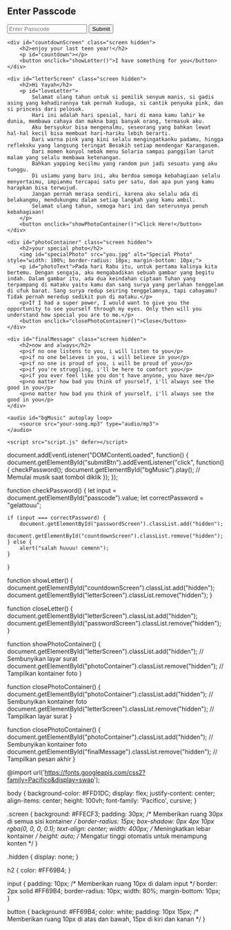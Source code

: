 <!DOCTYPE html>
<html lang="en">
<head>
    <meta charset="UTF-8">
    <meta name="viewport" content="width=device-width, initial-scale=1.0">
    <title>Happy Birthday Yayah!</title>
    <link rel="stylesheet" href="styles.css">
</head>
<body>
    <div id="passwordScreen" class="screen">
        <h2>Enter Passcode</h2>
        <input type="password" id="passcode" placeholder="Enter Passcode">
        <button id="submitBtn">Submit</button>
    </div>
    
    <div id="countdownScreen" class="screen hidden">
        <h2>enjoy your last teen year!</h2>
        <p id="countdown"></p>
        <button onclick="showLetter()">I have something for you</button>
    </div>
    
    <div id="letterScreen" class="screen hidden">
        <h2>Hi Yayah</h2>
        <p id="loveLetter">
            Selamat ulang tahun untuk si pemilik senyum manis, si gadis asing yang kehadirannya tak pernah kuduga, si cantik penyuka pink, dan si princess dari pelosok.
            Hari ini adalah hari spesial, hari di mana kamu lahir ke dunia, membawa cahaya dan makna bagi banyak orang, termasuk aku.  
            Aku bersyukur bisa mengenalmu, seseorang yang bahkan lewat hal-hal kecil bisa membuat hari-hariku lebih berarti. 
            Dari warna pink yang kini selalu mengingatkanku padamu, hingga refleksku yang langsung teringat Besakih setiap mendengar Karangasem. 
            Dari momen konyol nebak menu Solaria sampai panggilan larut malam yang selalu membawa ketenangan. 
            Bahkan yapping kecilmu yang random pun jadi sesuatu yang aku tunggu.  
            Di usiamu yang baru ini, aku berdoa semoga kebahagiaan selalu menyertaimu, impianmu tercapai satu per satu, dan apa pun yang kamu harapkan bisa terwujud. 
            Jangan pernah merasa sendiri, karena aku selalu ada di belakangmu, mendukungmu dalam setiap langkah yang kamu ambil. 
            Selamat ulang tahun, semoga hari ini dan seterusnya penuh kebahagiaan!
        </p>
        <button onclick="showPhotoContainer()">Click Here!</button>
    </div>

    <div id="photoContainer" class="screen hidden">
        <h2>your special photo</h2>
        <img id="specialPhoto" src="you.jpg" alt="Special Photo" style="width: 100%; border-radius: 10px; margin-bottom: 10px;">
        <p id="photoText">Pada hari Rabu itu, untuk pertama kalinya kita bertemu. Dengan sengaja, aku mengabadikan sebuah gambar yang begitu indah. Dalam gambar itu, ada dua keindahan ciptaan Tuhan yang terpampang di mataku yaitu kamu dan sang surya yang perlahan tenggelam di ufuk barat. Sang surya redup seiring tenggelamnya, tapi cahayamu? Tidak pernah meredup sedikit pun di mataku.</p>
        <p>If I had a super power, I would want to give you the opportunity to see yourself through my eyes. Only then will you understand how special you are to me.</p>
        <button onclick="closePhotoContainer()">Close</button>
    </div>

    <div id="finalMessage" class="screen hidden">
        <h2>now and always</h2>
        <p>if no one listens to you, i will listen to you</p>
        <p>if no one believes in you, i will believe in you</p>
        <p>if no one is proud of you, i will be proud of you</p>
        <p>if you're struggling, i'll be here to comfort you</p>
        <p>if you ever feel like you don't have anyone, you have me</p>
        <p>no matter how bad you think of yourself, i'll always see the good in you</p>
        <p>no matter how bad you think of yourself, i'll always see the good in you</p>
    </div>

    <audio id="bgMusic" autoplay loop>
        <source src="your-song.mp3" type="audio/mp3">
    </audio>

    <script src="script.js" defer></script>
</body>
</html>

document.addEventListener("DOMContentLoaded", function() {
    document.getElementById("submitBtn").addEventListener("click", function() {
        checkPassword();
        document.getElementById("bgMusic").play(); // Memulai musik saat tombol diklik
    });
});

function checkPassword() {
    let input = document.getElementById("passcode").value;
    let correctPassword = "gelattouu";

    if (input === correctPassword) {
        document.getElementById("passwordScreen").classList.add("hidden");
        document.getElementById("countdownScreen").classList.remove("hidden");
    } else {
        alert("salah huuuu! cemenn");
    }
}

function showLetter() {
    document.getElementById("countdownScreen").classList.add("hidden");
    document.getElementById("letterScreen").classList.remove("hidden");
}

function closeLetter() {
    document.getElementById("letterScreen").classList.add("hidden");
    document.getElementById("passwordScreen").classList.remove("hidden");
}

function showPhotoContainer() {
    document.getElementById("letterScreen").classList.add("hidden"); // Sembunyikan layar surat
    document.getElementById("photoContainer").classList.remove("hidden"); // Tampilkan kontainer foto
}

function closePhotoContainer() {
    document.getElementById("photoContainer").classList.add("hidden"); // Sembunyikan kontainer foto
    document.getElementById("letterScreen").classList.remove("hidden"); // Tampilkan layar surat
}

function closePhotoContainer() {
    document.getElementById("photoContainer").classList.add("hidden"); // Sembunyikan kontainer foto
    document.getElementById("finalMessage").classList.remove("hidden"); // Tampilkan pesan akhir
}

@import url('https://fonts.googleapis.com/css2?family=Pacifico&display=swap');

body {
    background-color: #FFD1DC;
    display: flex;
    justify-content: center;
    align-items: center;
    height: 100vh;
    font-family: 'Pacifico', cursive;
}

.screen {
    background: #FFECF3;
    padding: 30px; /* Memberikan ruang 30px di semua sisi kontainer */
    border-radius: 15px;
    box-shadow: 0px 4px 10px rgba(0, 0, 0, 0.1);
    text-align: center;
    width: 400px; /* Meningkatkan lebar kontainer */
    height: auto; /* Mengatur tinggi otomatis untuk menampung konten */
}

.hidden {
    display: none;
}

h2 {
    color: #FF69B4;
}

input {
    padding: 10px; /* Memberikan ruang 10px di dalam input */
    border: 2px solid #FF69B4;
    border-radius: 10px;
    width: 80%;
    margin-bottom: 10px;
}

button {
    background: #FF69B4;
    color: white;
    padding: 10px 15px; /* Memberikan ruang 10px di atas dan bawah, 15px di kiri dan kanan */
}
